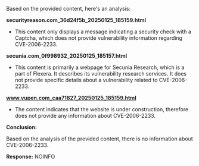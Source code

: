 Based on the provided content, here's an analysis:

**securityreason.com_36d24f5b_20250125_185159.html**
- This content only displays a message indicating a security check with a Captcha, which does not provide vulnerability information regarding CVE-2006-2233.

**secunia.com_0f998932_20250125_185157.html**
- This content is primarily a webpage for Secunia Research, which is a part of Flexera. It describes its vulnerability research services. It does not provide specific details about a vulnerability related to CVE-2006-2233.

**www.vupen.com_caa71827_20250125_185159.html**
- The content indicates that the website is under construction, therefore does not provide any information about CVE-2006-2233.

**Conclusion:**

Based on the analysis of the provided content, there is no information about CVE-2006-2233.

**Response:** NOINFO